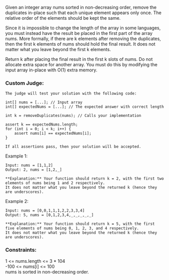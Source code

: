 Given an integer array nums sorted in non-decreasing order, remove the duplicates in-place such that each unique element appears only once. The relative order of the elements should be kept the same.

Since it is impossible to change the length of the array in some languages, you must instead have the result be placed in the first part of the array nums. More formally, if there are k elements after removing the duplicates, then the first k elements of nums should hold the final result. It does not matter what you leave beyond the first k elements.

Return k after placing the final result in the first k slots of nums. Do not allocate extra space for another array. You must do this by modifying the input array in-place with O(1) extra memory.

### Custom Judge:
```
The judge will test your solution with the following code:

int[] nums = [...]; // Input array
int[] expectedNums = [...]; // The expected answer with correct length

int k = removeDuplicates(nums); // Calls your implementation

assert k == expectedNums.length;
for (int i = 0; i < k; i++) {
    assert nums[i] == expectedNums[i];
}

If all assertions pass, then your solution will be accepted.
```
 

Example 1:
```
Input: nums = [1,1,2]
Output: 2, nums = [1,2,_]

**Explanation:** Your function should return k = 2, with the first two elements of nums being 1 and 2 respectively.
It does not matter what you leave beyond the returned k (hence they are underscores).
```
Example 2:
```
Input: nums = [0,0,1,1,1,2,2,3,3,4]
Output: 5, nums = [0,1,2,3,4,_,_,_,_,_]

**Explanation:** Your function should return k = 5, with the first five elements of nums being 0, 1, 2, 3, and 4 respectively.
It does not matter what you leave beyond the returned k (hence they are underscores).
```
### Constraints:

1 <= nums.length <= 3 * 104<br>
-100 <= nums[i] <= 100<br>
nums is sorted in non-decreasing order.<br>

